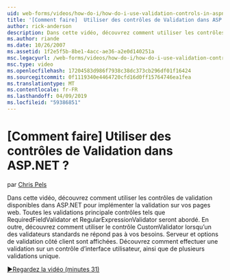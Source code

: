 ```yaml
---
uid: web-forms/videos/how-do-i/how-do-i-use-validation-controls-in-aspnet
title: '[Comment faire]  Utiliser des contrôles de Validation dans ASP.NET ? | Microsoft Docs'
author: rick-anderson
description: Dans cette vidéo, découvrez comment utiliser les contrôles de validation disponibles dans ASP.NET pour implémenter la validation sur vos pages web. Toutes les validations principales commandes par...
ms.author: riande
ms.date: 10/26/2007
ms.assetid: 1f2e5f5b-8be1-4acc-ae36-a2e0d140251a
msc.legacyurl: /web-forms/videos/how-do-i/how-do-i-use-validation-controls-in-aspnet
msc.type: video
ms.openlocfilehash: 17204583d986f7938c38dc373cb296df01f16424
ms.sourcegitcommit: 0f1119340e4464720cfd16d0ff15764746ea1fea
ms.translationtype: MT
ms.contentlocale: fr-FR
ms.lasthandoff: 04/09/2019
ms.locfileid: "59386851"
---
```

# <a name="how-do-i--use-validation-controls-in-aspnet"></a>[Comment faire]  Utiliser des contrôles de Validation dans ASP.NET ?

par [Chris Pels](https://twitter.com/chrispels)

Dans cette vidéo, découvrez comment utiliser les contrôles de validation disponibles dans ASP.NET pour implémenter la validation sur vos pages web. Toutes les validations principale contrôles tels que RequiredFieldValidator et RegularExpressionValidator seront abordé. En outre, découvrez comment utiliser le contrôle CustomValidator lorsqu’un des validateurs standards ne répond pas à vos besoins. Serveur et options de validation côté client sont affichées. Découvrez comment effectuer une validation sur un contrôle d’interface utilisateur, ainsi que de plusieurs validations unique.

[&#9654;Regardez la vidéo (minutes 31)](https://channel9.msdn.com/Blogs/ASP-NET-Site-Videos/how-do-i-use-validation-controls-in-aspnet)
